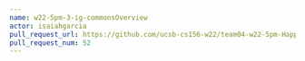 ```yaml
---
name: w22-5pm-3-ig-commonsOverview
actor: isaiahgarcia
pull_request_url: https://github.com/ucsb-cs156-w22/team04-w22-5pm-HappyCows/pull/52
pull_request_num: 52
---
```

